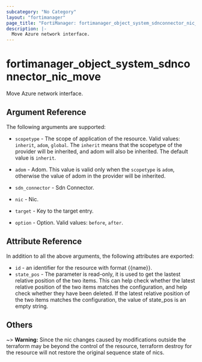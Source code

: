 ```yaml
---
subcategory: "No Category"
layout: "fortimanager"
page_title: "FortiManager: fortimanager_object_system_sdnconnector_nic_move"
description: |-
  Move Azure network interface.
---
```


# fortimanager_object_system_sdnconnector_nic_move
Move Azure network interface.

## Argument Reference


The following arguments are supported:

* `scopetype` - The scope of application of the resource. Valid values: `inherit`, `adom`, `global`. The `inherit` means that the scopetype of the provider will be inherited, and adom will also be inherited. The default value is `inherit`.
* `adom` - Adom. This value is valid only when the `scopetype` is `adom`, otherwise the value of adom in the provider will be inherited.
* `sdn_connector` - Sdn Connector.
* `nic` - Nic.

* `target` - Key to the target entry.
* `option` - Option. Valid values: `before`, `after`.


## Attribute Reference

In addition to all the above arguments, the following attributes are exported:
* `id` - an identifier for the resource with format {{name}}.
* `state_pos` - The parameter is read-only, it is used to get the lastest relative position of the two items. This can help check whether the latest relative position of the two items matches the configuration, and help check whether they have been deleted. If the latest relative position of the two items matches the configuration, the value of state_pos is an empty string.

## Others

~> **Warning:** Since the nic changes caused by modifications outside the terraform may be beyond the control of the resource, terraform destroy for the resource will not restore the original sequence state of nics.

